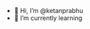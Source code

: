 - 👋 Hi, I’m @ketanprabhu
- 🌱 I’m currently learning

<!---
ketanprabhu/ketanprabhu is a ✨ special ✨ repository because its `README.md` (this file) appears on your GitHub profile.
You can click the Preview link to take a look at your changes.
--->
